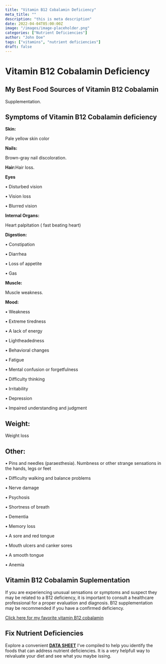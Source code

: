 ```yaml
---
title: "Vitamin B12 Cobalamin Deficiency"
meta_title: ""
description: "this is meta description"
date: 2022-04-04T05:00:00Z
image: "/images/image-placeholder.png"
categories: ["Nutrient Deficiencies"]
author: "John Doe"
tags: ["vitamins", "nutrient deficiencies"]
draft: false
---
```

<h1>Vitamin B12 Cobalamin Deficiency</h1>
            <h2>My Best Food Sources of Vitamin B12 Cobalamin </h2>
          <p>Supplementation.
</p>
<h2>Symptoms of Vitamin B12 Cobalamin deficiency</h2>
<p><b>Skin:</b></p> <p>Pale yellow skin color</p>
 
<p><b>Nails:</b></p><p>Brown-gray nail discoloration.
</p>
<p><b>Hair:</b>Hair loss.</p>
<p><b>Eyes</b></p>
<p>&bull; Disturbed vision</p>
 <p>&bull; Vision loss</p>
 <p>&bull; Blurred vision</p>
 <p><b>Internal Organs:</b></p><p>Heart palpitation ( fast beating heart)</p>
  <p><b>Digestion:</b></p>
  <p>&bull; Constipation</p>
  <p>&bull; Diarrhea</p>
  <p>&bull; Loss of appetite</p>
  <p>&bull;  Gas</p>
  <p><b>Muscle:</b></p><p> Muscle weakness.</p>
    <p><b>Mood:</b></p>
   <p>&bull;  Weakness</p>
   <p>&bull;  Extreme tiredness</p>
   <p>&bull;  A lack of energy</p>
   <p>&bull;  Lightheadedness</p>
   <p>&bull;  Behavioral changes</p>
   <p>&bull;  Fatigue</p>
   <p>&bull;  Mental confusion or forgetfulness</p>
   <p>&bull;  Difficulty thinking</p>
   <p>&bull;  Irritability</p>
   <p>&bull;  Depression</p>
<p>&bull;  Impaired understanding and judgment</p>
 <h2> Weight: </h2><p>Weight loss</p>

 <h2> Other:</h2>
     <p>&bull;  Pins and needles (paraesthesia). Numbness or other strange sensations in the hands, legs or feet</p>
      <p>&bull;  Difficulty walking and balance problems</p>
        <p>&bull;  Nerve damage</p>
    <p>&bull;  Psychosis</p>
  <p>&bull;  Shortness of breath</p>
     <p>&bull;  Dementia</p>
     <p>&bull;  Memory loss</p>
     <p>&bull;  A sore and red tongue</p>
       <p>&bull;  Mouth ulcers and canker sores</p>
        <p>&bull;  A smooth tongue</p>
     <p>&bull;  Anemia</p>
      
<h2>Vitamin B12 Cobalamin Suplementation</h2>
  <p>If you are experiencing unusual sensations or symptoms and suspect they may be related to a B12 deficiency, it is important to consult a healthcare professional for a proper evaluation and diagnosis. B12 supplementation may be recommended if you have a confirmed deficiency.</p>
 <p><a target="_blank" href="https://www.amazon.com/gp/product/B07XKWH1CK/ref=ppx_yo_dt_b_search_asin_title?ie=UTF8&amp;psc=1&_encoding=UTF8&tag=irinawink-20&linkCode=ur2&linkId=4c1e15f91bceee626f1ffa03588b4f92&camp=1789&creative=9325">Click here for my favorite vitamin B12 cobalamin</a></p>
<h2>Fix Nutrient Deficiencies</h2><p>Explore a convenient <a title="fix nutritional deficiencies with a data sheet" href="../nutrients-in-healthy-foods.html"><b>DATA SHEET</b></a> I've compiled to help you identify the foods that can address nutrient deficiencies. It is a very helpfull way to reivaluate your diet and see what you maybe issing.</p>